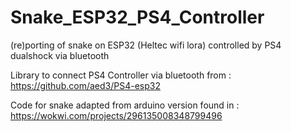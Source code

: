 # Snake_ESP32_PS4_Controller
(re)porting of snake on ESP32 (Heltec wifi lora) controlled by PS4 dualshock via bluetooth

Library to connect PS4 Controller via bluetooth from : https://github.com/aed3/PS4-esp32

Code for snake adapted from arduino version found in : https://wokwi.com/projects/296135008348799496
